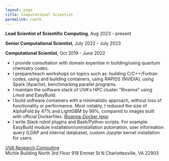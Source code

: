 ```yaml
---
layout: page
title: Computational Scientist
permalink: /work
---
```


**Lead Scientist of Scientific Computing**, Aug 2023 - present

**Senior Computational Scientist**, July 2022 - July 2023

**Computational Scientist**, Oct 2019 - June 2022

- I provide consultation with domain expertise in building/using quantum chemistry codes.
- I prepare/teach workshops on topics such as: building C/C++/Fortran codes, using and building containers, using RAPIDS (NVIDIA), using Spark (Apache), benchmarking parallel programs.
- I maintain the software stack of UVA's HPC cluster "Rivanna" using Lmod and EasyBuild.
- I build software containers with a minimalistic approach, without loss of functionality or performance. Most notably, I reduced the size of AlphaFold by 47% and LightGBM by 99%, compared to images built with official Dockerfiles.
[Rivanna-Docker repo](https://github.com/uvarc/rivanna-docker/)
- I write Slack robot plugins and Bash/Python scripts. For example: EasyBuild module installation/uninstallation automation, user information query (LDAP and internal database), custom Jupyter kernel installation for users.

[UVA Research Computing](https://rc.virginia.edu)  
Michie Building North 3rd Floor
918 Emmet St N
Charlottesville, VA 22903  
